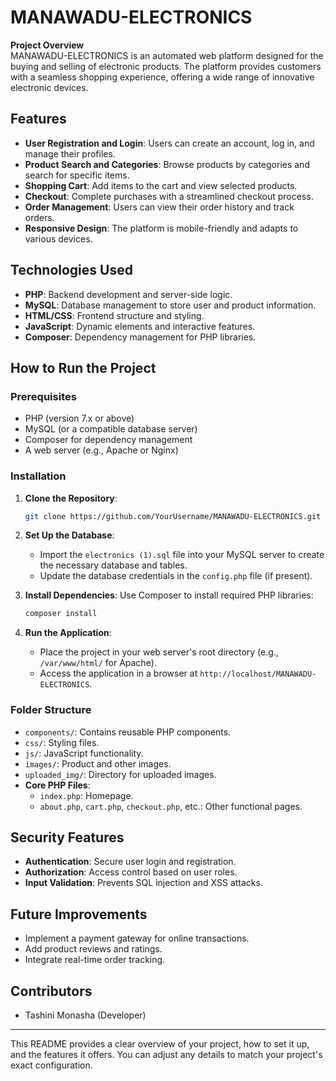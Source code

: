 
# MANAWADU-ELECTRONICS

**Project Overview**  
MANAWADU-ELECTRONICS is an automated web platform designed for the buying and selling of electronic products. The platform provides customers with a seamless shopping experience, offering a wide range of innovative electronic devices.

## Features
- **User Registration and Login**: Users can create an account, log in, and manage their profiles.
- **Product Search and Categories**: Browse products by categories and search for specific items.
- **Shopping Cart**: Add items to the cart and view selected products.
- **Checkout**: Complete purchases with a streamlined checkout process.
- **Order Management**: Users can view their order history and track orders.
- **Responsive Design**: The platform is mobile-friendly and adapts to various devices.

## Technologies Used
- **PHP**: Backend development and server-side logic.
- **MySQL**: Database management to store user and product information.
- **HTML/CSS**: Frontend structure and styling.
- **JavaScript**: Dynamic elements and interactive features.
- **Composer**: Dependency management for PHP libraries.

## How to Run the Project

### Prerequisites
- PHP (version 7.x or above)
- MySQL (or a compatible database server)
- Composer for dependency management
- A web server (e.g., Apache or Nginx)

### Installation
1. **Clone the Repository**:
   ```bash
   git clone https://github.com/YourUsername/MANAWADU-ELECTRONICS.git
   ```

2. **Set Up the Database**:
   - Import the `electronics (1).sql` file into your MySQL server to create the necessary database and tables.
   - Update the database credentials in the `config.php` file (if present).

3. **Install Dependencies**:
   Use Composer to install required PHP libraries:
   ```bash
   composer install
   ```

4. **Run the Application**:
   - Place the project in your web server's root directory (e.g., `/var/www/html/` for Apache).
   - Access the application in a browser at `http://localhost/MANAWADU-ELECTRONICS`.

### Folder Structure
- `components/`: Contains reusable PHP components.
- `css/`: Styling files.
- `js/`: JavaScript functionality.
- `images/`: Product and other images.
- `uploaded_img/`: Directory for uploaded images.
- **Core PHP Files**:
  - `index.php`: Homepage.
  - `about.php`, `cart.php`, `checkout.php`, etc.: Other functional pages.

## Security Features
- **Authentication**: Secure user login and registration.
- **Authorization**: Access control based on user roles.
- **Input Validation**: Prevents SQL injection and XSS attacks.
  
## Future Improvements
- Implement a payment gateway for online transactions.
- Add product reviews and ratings.
- Integrate real-time order tracking.

## Contributors
- Tashini Monasha (Developer)

---

This README provides a clear overview of your project, how to set it up, and the features it offers. You can adjust any details to match your project's exact configuration.
